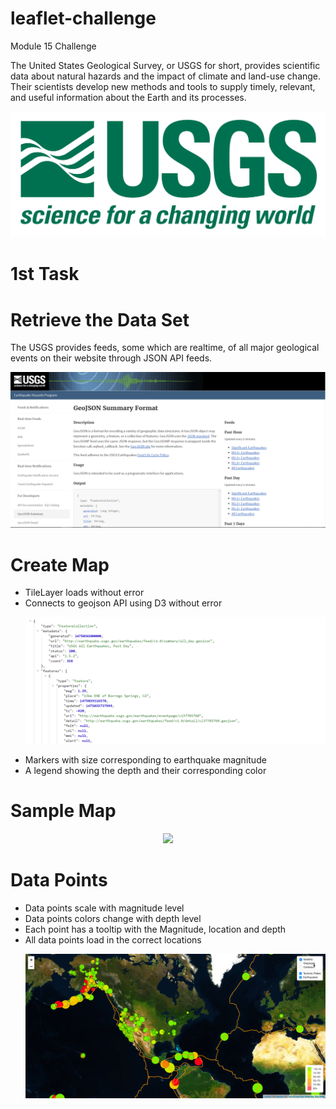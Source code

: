 # leaflet-challenge
Module 15 Challenge

The United States Geological Survey, or USGS for short, provides scientific data about natural hazards and the impact of climate and land-use change. Their scientists develop new methods and tools to supply timely, relevant, and useful information about the Earth and its processes.

<p align='center'> <img src='Leaflet-Part-1/Images/1-Logo.png'></p>

# 1st Task
# Retrieve the Data Set
The USGS provides feeds, some which are realtime, of all major geological events on their website through JSON API feeds.
<p align='center'> <img src='Leaflet-Part-1/Images/3-Data.png'></p>

# Create Map
- TileLayer loads without error 
- Connects to geojson API using D3 without error
  <p align='center'><img src='Leaflet-Part-1/Images/4-JSON.png'></p>
- Markers with size corresponding to earthquake magnitude 
- A legend showing the depth and their corresponding color

# Sample Map
  <p align='center'><img src='Leaflet-Part-1/Images/Sample Map.png'></p>
  
# Data Points 
- Data points scale with magnitude level 
- Data points colors change with depth level
- Each point has a tooltip with the Magnitude, location and depth
- All data points load in the correct locations
  <p align='center'><img src='Leaflet-Part-1/Images/5-Advanced.png'></p>

